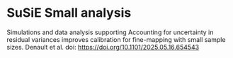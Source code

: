 # SuSiE Small analysis

Simulations and data analysis supporting Accounting for uncertainty in residual variances improves calibration for fine-mapping with small sample sizes. Denault et al.
doi: https://doi.org/10.1101/2025.05.16.654543 
